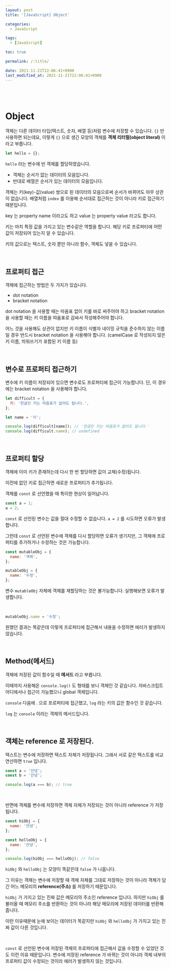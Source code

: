 ```yaml
---
layout: post
title: '[JavaScript] Object'

categories:
  - JavaScript

tags:
  - [JavaScript]

toc: true

permalink: /:title/

date: 2021-11-21T22:06:41+0900
last_modified_at: 2021-11-21T22:06:41+0900
---
```


<br>
<br>

# Object

객체는 다른 데이터 타입(텍스트, 숫자, 배열 등)처럼 변수에 저장할 수 있습니다. `{}` 만 사용하면 되는데요, 이렇게 `{}` 으로 생긴 모양의 객체를 **객체 리터럴(object literal)** 이라고 부릅니다.

```javascript
let hello = {};
```

`hello` 라는 변수에 빈 객체를 할당하였습니다.

- 객체는 순서가 없는 데이터의 모음입니다.
- 반대로 배열은 순서가 있는 데이터의 모음입니다.

객체는 키(key)-값(value) 쌍으로 된 데이터의 모음으로써 순서가 바뀌어도 아무 상관이 없습니다. 배열처럼 `index` 를 이용해 순서대로 접근하는 것이 아니라 키로 접근하기 때문입니다.

key 는 property name 이라고도 하고 value 는 property value 라고도 합니다.

키는 마치 특정 값을 가지고 있는 변수같은 역할을 합니다. 해당 키로 프로퍼티에 어떤 값이 저장되어 있는지 알 수 있습니다.

키의 값으로는 텍스트, 숫자 뿐만 아니라 함수, 객체도 넣을 수 있습니다.

<br>

## 프로퍼티 접근

객체에 접근하는 방법은 두 가지가 있습니다.

- dot notation
- bracket notation

dot notation 을 사용할 때는 따옴표 없이 키를 바로 써주어야 하고 bracket notation 을 사용할 때는 키 이름을 따옴표로 감싸서 작성해주어야 합니다.

어느 것을 사용해도 상관이 없지만 키 이름이 식별자 네이밍 규칙을 준수하지 않는 이름일 경우 반드시 bracket notation 을 사용해야 합니다. (camelCase 로 작성되지 않은 키 이름, 띄워쓰기가 포함된 키 이름 등)

<br>

## 변수로 프로퍼티 접근하기

변수에 키 이름이 저장되어 있으면 변수로도 프로퍼티에 접근이 가능합니다. 단, 이 경우에는 bracket notation 을 사용해야 합니다.

```javascript
let difficult = {
  키: '한글인 키는 따옴표가 없어도 됩니다.',
};

let name = '키';

console.log(difficult[name]); // '한글인 키는 따옴표가 없어도 됩니다.'
console.log(difficult.name); // undefined
```

<br>

## 프로퍼티 할당

객체에 이미 키가 존재하는데 다시 한 번 할당하면 값이 교체(수정)됩니다.

이전에 없던 키로 접근하면 새로운 프로퍼티가 추가됩니다.

객체를 `const` 로 선언했을 때 특이한 현상이 일어납니다.

```javascript
const a = 1;
a = 2;
```

`const` 로 선언된 변수는 값을 절대 수정할 수 없습니다. `a = 2` 를 시도하면 오류가 발생합니다.

그런데 `const` 로 선언된 변수에 객체를 다시 할당하면 오류가 생기지만, 그 객체에 프로퍼티를 추가하거나 수정하는 것은 가능합니다.

```javascript
const mutableObj = {
  name: '객체',
};

mutableObj = {
  name: '수정',
};
```

변수 `mutableObj` 자체에 객체를 재할당하는 것은 불가능합니다. 실행해보면 오류가 발생합니다.

<br>

```javascript
mutableObj.name = '수정';
```

원했던 결과는 똑같은데 이렇게 프로퍼티에 접근해서 내용을 수정하면 에러가 발생하지 않습니다.

<br>

## Method(메서드)

객체에 저장된 값이 함수일 때 **메서드** 라고 부릅니다.

이때까지 사용해온 `console.log()` 도 형태를 보니 객체인 것 같습니다. 자바스크립트 어디에서나 접근이 가능했으니 global 객체입니다.

`console` 다음에 . 으로 프로퍼티에 접근했고, `log` 라는 키의 값은 함수인 것 같습니다.

`log` 는 `console` 이라는 객체의 메서드입니다.

<br>

## 객체는 reference 로 저장된다.

텍스트는 변수에 저장하면 텍스트 자체가 저장됩니다. 그래서 서로 같은 텍스트를 비교 연산하면 `true` 입니다.

```javascript
const a = '안녕';
const b = '안녕';

console.log(a === b); // true
```

<br>

반면에 객체를 변수에 저장하면 객체 자체가 저장되는 것이 아니라 reference 가 저장됩니다.

```javascript
const hiObj = {
  name: '안녕',
};

const helloObj = {
  name: '안녕',
};

console.log(hiObj === helloObj); // false
```

`hiObj` 와 `helloObj` 는 모양이 똑같은데 `false` 가 나옵니다.

그 이유는 객체는 변수에 저장할 때 객체 자체를 그대로 저장하는 것이 아니라 객체가 담긴 어느 메모리의 **reference(주소)** 를 저장하기 때문입니다.

`hiObj` 가 가지고 있는 진짜 값은 메모리의 주소인 reference 입니다. 하지만 `hiObj` 를 불러올 때 메모리 주소를 반환하는 것이 아니라 해당 메모리에 저장된 데이터를 반환해 줍니다.

이런 이유때문에 눈에 보이는 데이터가 똑같지만 `hiObj` 와 `helloObj` 가 가지고 있는 진짜 값이 다른 것입니다.

<br>

`const` 로 선언된 변수에 저장된 객체의 프로퍼티에 접근해서 값을 수정할 수 있었던 것도 이런 이유 때문입니다. 변수에 저장된 reference 가 바뀌는 것이 아니라 객체 내부의 프로퍼티 값이 수정되는 것이라 에러가 발생하지 않는 것입니다.
